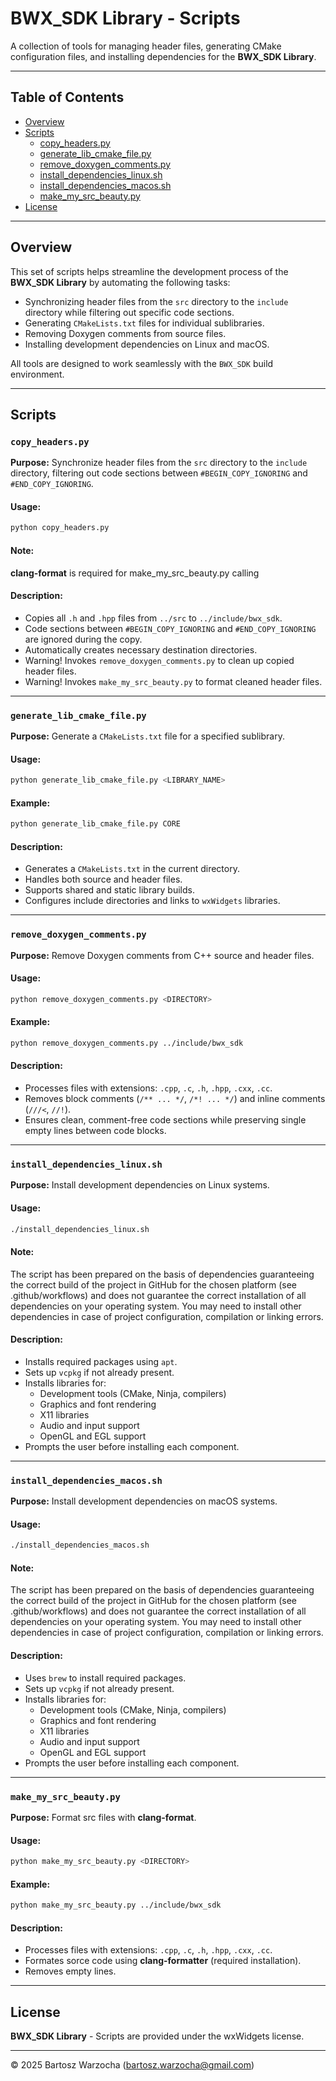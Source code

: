 # BWX_SDK Library - Scripts

A collection of tools for managing header files, generating CMake configuration files, and installing dependencies for the **BWX_SDK Library**.

---

## Table of Contents
- [Overview](#overview)
- [Scripts](#scripts)
  - [copy_headers.py](#copy_headerspy)
  - [generate_lib_cmake_file.py](#generate_lib_cmake_filepy)
  - [remove_doxygen_comments.py](#remove_doxygen_commentspy)
  - [install_dependencies_linux.sh](#install_dependencies_linuxsh)
  - [install_dependencies_macos.sh](#install_dependencies_macossh)
  - [make_my_src_beauty.py](#make_my_src_beauty)
- [License](#license)

---

## Overview
This set of scripts helps streamline the development process of the **BWX_SDK Library** by automating the following tasks:
- Synchronizing header files from the `src` directory to the `include` directory while filtering out specific code sections.
- Generating `CMakeLists.txt` files for individual sublibraries.
- Removing Doxygen comments from source files.
- Installing development dependencies on Linux and macOS.

All tools are designed to work seamlessly with the `BWX_SDK` build environment.

---

## Scripts

### `copy_headers.py`
**Purpose:** Synchronize header files from the `src` directory to the `include` directory, filtering out code sections between `#BEGIN_COPY_IGNORING` and `#END_COPY_IGNORING`.

#### Usage:
```bash
python copy_headers.py
```

#### Note:
**clang-format** is required for make_my_src_beauty.py calling

#### Description:
- Copies all `.h` and `.hpp` files from `../src` to `../include/bwx_sdk`.
- Code sections between `#BEGIN_COPY_IGNORING` and `#END_COPY_IGNORING` are ignored during the copy.
- Automatically creates necessary destination directories.
- Warning! Invokes `remove_doxygen_comments.py` to clean up copied header files.
- Warning! Invokes `make_my_src_beauty.py` to format cleaned header files.

---

### `generate_lib_cmake_file.py`
**Purpose:** Generate a `CMakeLists.txt` file for a specified sublibrary.

#### Usage:
```bash
python generate_lib_cmake_file.py <LIBRARY_NAME>
```

#### Example:
```bash
python generate_lib_cmake_file.py CORE
```

#### Description:
- Generates a `CMakeLists.txt` in the current directory.
- Handles both source and header files.
- Supports shared and static library builds.
- Configures include directories and links to `wxWidgets` libraries.

---

### `remove_doxygen_comments.py`
**Purpose:** Remove Doxygen comments from C++ source and header files.

#### Usage:
```bash
python remove_doxygen_comments.py <DIRECTORY>
```

#### Example:
```bash
python remove_doxygen_comments.py ../include/bwx_sdk
```

#### Description:
- Processes files with extensions: `.cpp`, `.c`, `.h`, `.hpp`, `.cxx`, `.cc`.
- Removes block comments (`/** ... */`, `/*! ... */`) and inline comments (`///<`, `//!`).
- Ensures clean, comment-free code sections while preserving single empty lines between code blocks.

---

### `install_dependencies_linux.sh`
**Purpose:** Install development dependencies on Linux systems.

#### Usage:
```bash
./install_dependencies_linux.sh
```

#### Note:
The script has been prepared on the basis of dependencies guaranteeing the correct build of the project in GitHub for the chosen platform (see .github/workflows) and does not guarantee the correct installation of all dependencies on your operating system. You may need to install other dependencies in case of project configuration, compilation or linking errors.

#### Description:
- Installs required packages using `apt`.
- Sets up `vcpkg` if not already present.
- Installs libraries for:
  - Development tools (CMake, Ninja, compilers)
  - Graphics and font rendering
  - X11 libraries
  - Audio and input support
  - OpenGL and EGL support
- Prompts the user before installing each component.

---

### `install_dependencies_macos.sh`
**Purpose:** Install development dependencies on macOS systems.

#### Usage:
```bash
./install_dependencies_macos.sh
```

#### Note:
The script has been prepared on the basis of dependencies guaranteeing the correct build of the project in GitHub for the chosen platform (see .github/workflows) and does not guarantee the correct installation of all dependencies on your operating system. You may need to install other dependencies in case of project configuration, compilation or linking errors.

#### Description:
- Uses `brew` to install required packages.
- Sets up `vcpkg` if not already present.
- Installs libraries for:
  - Development tools (CMake, Ninja, compilers)
  - Graphics and font rendering
  - X11 libraries
  - Audio and input support
  - OpenGL and EGL support
- Prompts the user before installing each component.

---

### `make_my_src_beauty.py`
**Purpose:** Format src files with **clang-format**.

#### Usage:
```bash
python make_my_src_beauty.py <DIRECTORY>
```

#### Example:
```bash
python make_my_src_beauty.py ../include/bwx_sdk
```

#### Description:
- Processes files with extensions: `.cpp`, `.c`, `.h`, `.hpp`, `.cxx`, `.cc`.
- Formates sorce code using **clang-formatter** (required installation).
- Removes empty lines.

---

## License
**BWX_SDK Library** - Scripts are provided under the wxWidgets license.

---
© 2025 Bartosz Warzocha (bartosz.warzocha@gmail.com)

